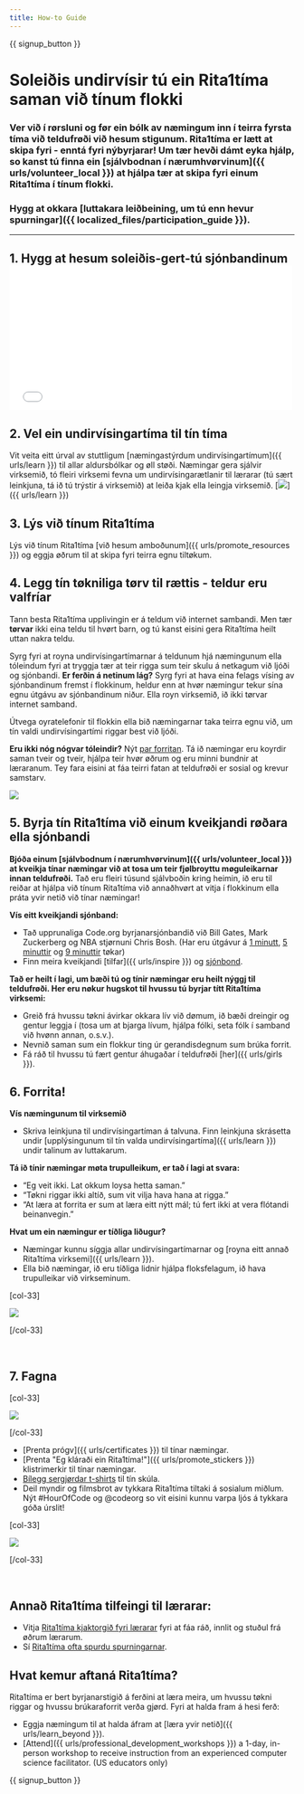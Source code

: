```yaml
---
title: How-to Guide
---
```


{{ signup_button }}

# Soleiðis undirvísir tú ein Rita1tíma saman við tínum flokki

### Ver við í rørsluni og før ein bólk av næmingum inn í teirra fyrsta tíma við teldufrøði við hesum stigunum. Rita1tíma er lætt at skipa fyri - enntá fyri nýbyrjarar! Um tær hevði dámt eyka hjálp, so kanst tú finna ein [sjálvbodnan í nærumhvørvinum]({{ urls/volunteer_local }}) at hjálpa tær at skipa fyri einum Rita1tíma í tínum flokki.

### Hygg at okkara [luttakara leiðbeining, um tú enn hevur spurningar]({{ localized_files/participation_guide }}).

* * *

## 1. Hygg at hesum soleiðis-gert-tú sjónbandinum <iframe width="500" height="255" src="//www.youtube.com/embed/SrnvvWDm73k" frameborder="0" allowfullscreen mark="crwd-mark"></iframe> 

## 2. Vel ein undirvísingartíma til tín tíma

Vit veita eitt úrval av stuttligum [næmingastýrdum undirvísingartímum]({{ urls/learn }}) til allar aldursbólkar og øll støði. Næmingar gera sjálvir virksemið, tó fleiri virksemi fevna um undirvísingarætlanir til lærarar (tú sært leinkjuna, tá ið tú trýstir á virksemið) at leiða kjak ella leingja virksemið. [![](/images/fit-700/tutorials.png)]({{ urls/learn }})

## 3. Lýs við tínum Rita1tíma

Lýs við tínum Rita1tíma [við hesum amboðunum]({{ urls/promote_resources }}) og eggja øðrum til at skipa fyri teirra egnu tiltøkum.

## 4. Legg tín tøkniliga tørv til rættis - teldur eru valfríar

Tann besta Rita1tíma upplivingin er á teldum við internet sambandi. Men tær **tørvar** ikki eina teldu til hvørt barn, og tú kanst eisini gera Rita1tíma heilt uttan nakra teldu.

Syrg fyri at royna undirvísingartímarnar á teldunum hjá næmingunum ella tóleindum fyri at tryggja tær at teir rigga sum teir skulu á netkagum við ljóði og sjónbandi. **Er ferðin á netinum lág?** Syrg fyri at hava eina felags vísing av sjónbandinum fremst í flokkinum, heldur enn at hvør næmingur tekur sína egnu útgávu av sjónbandinum niður. Ella royn virksemið, ið ikki tørvar internet samband.

Útvega oyratelefonir til flokkin ella bið næmingarnar taka teirra egnu við, um tín valdi undirvísingartími riggar best við ljóði.

**Eru ikki nóg nógvar tóleindir?** Nýt [par forritan](https://www.youtube.com/watch?v=vgkahOzFH2Q). Tá ið næmingar eru koyrdir saman tveir og tveir, hjálpa teir hvør øðrum og eru minni bundnir at læraranum. Tey fara eisini at fáa teirri fatan at teldufrøði er sosial og krevur samstarv.

<img src="/images/fit-350/group_ipad.jpg" />

## 5. Byrja tín Rita1tíma við einum kveikjandi røðara ella sjónbandi

**Bjóða einum [sjálvbodnum í nærumhvørvinum]({{ urls/volunteer_local }}) at kveikja tínar næmingar við at tosa um teir fjølbroyttu møguleikarnar innan teldufrøði.** Tað eru fleiri túsund sjálvboðin kring heimin, ið eru til reiðar at hjálpa við tínum Rita1tíma við annaðhvørt at vitja í flokkinum ella práta yvir netið við tínar næmingar!

**Vís eitt kveikjandi sjónband:**

- Tað upprunaliga Code.org byrjanarsjónbandið við Bill Gates, Mark Zuckerberg og NBA stjørnuni Chris Bosh. (Har eru útgávur á [1 minutt](https://www.youtube.com/watch?v=qYZF6oIZtfc), [5 minuttir](https://www.youtube.com/watch?v=nKIu9yen5nc) og [9 minuttir](https://www.youtube.com/watch?v=dU1xS07N-FA) tøkar)
- Finn meira kveikjandi [tilfar]({{ urls/inspire }}) og [sjónbond](https://www.youtube.com/playlist?list=PLzdnOPI1iJNfpD8i4Sx7U0y2MccnrNZuP).

**Tað er heilt í lagi, um bæði tú og tínir næmingar eru heilt nýggj til teldufrøði. Her eru nøkur hugskot til hvussu tú byrjar títt Rita1tíma virksemi:**

- Greið frá hvussu tøkni ávirkar okkara lív við dømum, ið bæði dreingir og gentur leggja í (tosa um at bjarga lívum, hjálpa fólki, seta fólk í samband við hvønn annan, o.s.v.).
- Nevnið saman sum ein flokkur ting úr gerandisdegnum sum brúka forrit.
- Fá ráð til hvussu tú fært gentur áhugaðar í teldufrøði [her]({{ urls/girls }}).

## 6. Forrita!

**Vís næmingunum til virksemið**

- Skriva leinkjuna til undirvísingartíman á talvuna. Finn leinkjuna skrásetta undir [upplýsingunum til tín valda undirvísingartíma]({{ urls/learn }}) undir talinum av luttakarum.

**Tá ið tínir næmingar møta trupulleikum, er tað í lagi at svara:**

- “Eg veit ikki. Lat okkum loysa hetta saman.”
- “Tøkni riggar ikki altíð, sum vit vilja hava hana at rigga.”
- “At læra at forrita er sum at læra eitt nýtt mál; tú fert ikki at vera flótandi beinanvegin.”

**Hvat um ein næmingur er tíðliga liðugur?**

- Næmingar kunnu síggja allar undirvísingartímarnar og [royna eitt annað Rita1tíma virksemi]({{ urls/learn }}).
- Ella bið næmingar, ið eru tíðliga lidnir hjálpa floksfelagum, ið hava trupulleikar við virkseminum.

[col-33]

![](/images/fit-250/highschoolgirls.jpeg)

[/col-33]

<p style="clear:both">&nbsp;</p>

## 7. Fagna

[col-33]

![](/images/fit-300/boy-certificate.jpg)

[/col-33]

- [Prenta prógv]({{ urls/certificates }}) til tínar næmingar.
- [Prenta "Eg kláraði ein Rita1tíma!"]({{ urls/promote_stickers }}) klistrimerkir til tínar næmingar.
- [Bílegg sergjørdar t-shirts](http://blog.code.org/post/132608499493/hour-of-code-shirts-and-more) til tín skúla.
- Deil myndir og filmsbrot av tykkara Rita1tíma tiltaki á sosialum miðlum. Nýt #HourOfCode og @codeorg so vit eisini kunnu varpa ljós á tykkara góða úrslit!

[col-33]

![](/images/fit-260/highlight-certificates.jpg)

[/col-33]

<p style="clear:both">&nbsp;</p>

## Annað Rita1tíma tilfeingi til lærarar:

- Vitja [Rita1tíma kjaktorgið fyri lærarar](http://forum.code.org/c/plc/hour-of-code) fyri at fáa ráð, innlit og stuðul frá øðrum lærarum.
- Sí [Rita1tíma ofta spurdu spurningarnar](https://support.code.org/hc/en-us/categories/200147083-Hour-of-Code).

## Hvat kemur aftaná Rita1tíma?

Rita1tíma er bert byrjanarstigið á ferðini at læra meira, um hvussu tøkni riggar og hvussu brúkaraforrit verða gjørd. Fyri at halda fram á hesi ferð:

- Eggja næmingum til at halda áfram at [læra yvir netið]({{ urls/learn_beyond }}).
- [Attend]({{ urls/professional_development_workshops }}) a 1-day, in-person workshop to receive instruction from an experienced computer science facilitator. (US educators only)

{{ signup_button }}